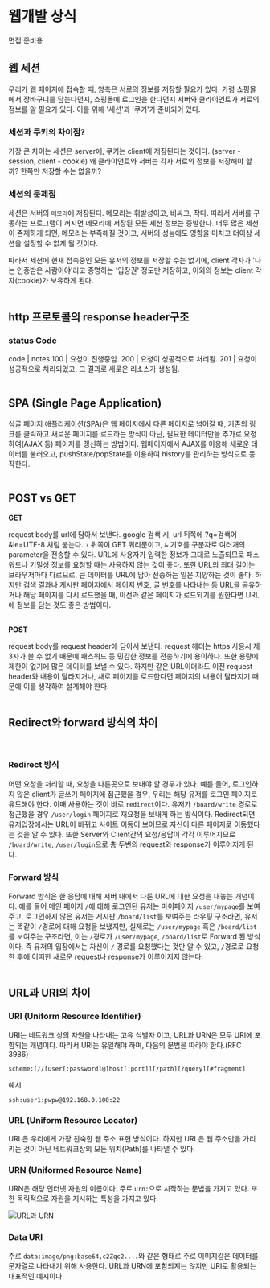 # 웹개발 상식

면접 준비용  

## 웹 세션

 우리가 웹 페이지에 접속할 때, 양측은 서로의 정보를 저장할 필요가 있다. 가령 쇼핑몰에서 장바구니를 담는다던지, 쇼핑몰에 로그인을 한다던지 서버와 클라이언트가 서로의 정보를 알 필요가 있다. 이를 위해 '세션'과 '쿠키'가 준비되어 있다.  

### 세션과 쿠키의 차이점?

 가장 큰 차이는 세션은 server에, 쿠키는 client에 저장된다는 것이다. (server - session, client - cookie) 왜 클라이언트와 서버는 각자 서로의 정보를 저장해야 할까? 한쪽만 저장할 수는 없을까?  

### 세션의 문제점

 세션은 서버의 `메모리`에 저장된다. 메모리는 휘발성이고, 비싸고, 작다. 따라서 서버를 구동하는 프로그램이 꺼지면 메모리에 저장된 모든 세션 정보는 증발한다. 너무 많은 세션이 존재하게 되면, 메모리는 부족해질 것이고, 서버의 성능에도 영향을 미치고 더이상 세션을 설정할 수 없게 될 것이다.

 따라서 세션에 현재 접속중인 모든 유저의 정보를 저장할 수는 없기에, client 각자가 '나는 인증받은 사람이야'라고 증명하는 '입장권' 정도만 저장하고, 이외의 정보는 client 각자(cookie)가 보유하게 된다.
<br><br>

## http 프로토콜의 response header구조

### status Code

code | notes
100 | 요청이 진행중임.
200 | 요청이 성공적으로 처리됨.
201 | 요청이 성공적으로 처리되었고, 그 결과로 새로운 리소스가 생성됨.
<br><br>

## SPA (Single Page Application)

싱글 페이지 애플리케이션(SPA)은 웹 페이지에서 다른 페이지로 넘어갈 때, 기존의 링크를 클릭하고 새로운 페이지를 로드하는 방식이 아닌, 필요한 데이터만을 추가로 요청하여(AJAX 등) 페이지를 갱신하는 방법이다. 웹페이지에서 AJAX를 이용해 새로운 데이터를 불러오고, pushState/popState를 이용하여 history를 관리하는 방식으로 동작한다.
<br><br>

## POST vs GET

__GET__  
 
 request body를 url에 담아서 보낸다. google 검색 시, url 뒤쪽에 ?q=검색어&ie=UTF-8 처럼 붙는다. `?` 뒤쪽이 GET 쿼리문이고, `&` 기호를 구분자로 여러개의 parameter을 전송할 수 있다. URL에 사용자가 입력한 정보가 그대로 노출되므로 패스워드나 기밀성 정보를 요청할 때는 사용하지 않는 것이 좋다. 또한 URL의 최대 길이는 브라우저마다 다르므로, 큰 데이터를 URL에 담아 전송하는 일은 지양하는 것이 좋다. 하지만 검색 결과나 게시판 페이지에서 페이지 번호, 글 번호를 나타내는 등 URL을 공유하거나 해당 페이지를 다시 로드했을 때, 이전과 같은 페이지가 로드되기를 원한다면 URL에 정보를 담는 것도 좋은 방법이다.
<br>
<br>

__POST__  

 request body를 request header에 담아서 보낸다. request 헤더는 https 사용시 제 3자가 볼 수 없기 때문에 패스워드 등 민감한 정보를 전송하기에 용이하다. 또한 용량에 제한이 없기에 많은 데이터를 보낼 수 있다. 하지만 같은 URL이더라도 이전 request header와 내용이 달라지거나, 새로 페이지를 로드한다면 페이지의 내용이 달라지기 때문에 이를 생각하여 설계해야 한다.
<br><br>

## Redirect와 forward 방식의 차이
<br>

### Redirect 방식
어떤 요청을 처리할 때, 요청을 다른곳으로 보내야 할 경우가 있다. 예를 들어, 로그인하지 않은 client가 글쓰기 페이지에 접근했을 경우, 우리는 해당 유저를 로그인 페이지로 유도해야 한다. 이때 사용하는 것이 바로 `redirect`이다. 유저가 `/board/write` 경로로 접근했을 경우 `/user/login` 페이지로 재요청을 보내게 하는 방식이다. Redirect되면 유저입장에서는 URL이 바뀌고 사이트 이동이 보이므로 자신이 다른 페이지로 이동했다는 것을 알 수 있다. 또한 Server와 Client간의 요청/응답이 각각 이루어지므로 `/board/write`, `/user/login`으로 총 두번의 request와 response가 이루어지게 된다.

### Forward 방식
Forward 방식은 한 응답에 대해 서버 내에서 다른 URL에 대한 요청을 내놓는 개념이다. 예를 들어 메인 페이지 `/`에 대해 로그인된 유저는 마이페이지 `/user/mypage`를 보여주고, 로그인하지 않은 유저는 게시판 `/board/list`를 보여주는 라우팅 구조라면, 유저는 똑같이 `/`경로에 대해 요청을 보냈지만, 실제로는 `/user/mypage` 혹은 `/board/list`를 보여주는 구조라면, 이는 `/`경로가 `/user/mypage`, `/board/list`로 Forward 된 방식이다. 즉 유저의 입장에서는 자신이 `/` 경로를 요청했다는 것만 알 수 있고, `/`경로로 요청한 후에 어떠한 새로운 request나 response가 이루어지지 않는다.
<br><br>

## URL과 URI의 차이

### URI (Uniform Resource Identifier)

URI는 네트워크 상의 자원을 나타내는 고유 식별자 이고, URL과 URN은 모두 URI에 포함되는 개념이다. 따라서 URI는 유일해야 하며, 다음의 문법을 따라야 한다.(RFC 3986)

```plain
scheme:[//[user[:password]@]host[:port]][/path][?query][#fragment]
```

예시

```plain
ssh:user1:pwpw@192.168.0.100:22
```

### URL (Uniform Resource Locator)

URL은 우리에게 가장 친숙한 웹 주소 표현 방식이다. 하지만 URL은 웹 주소만을 가리키는 것이 아닌 네트워크상의 모든 위치(Path)를 나타낼 수 있다.

### URN (Uniformed Resource Name)

URN은 해당 인터넷 자원의 이름이다. 주로 `urn:`으로 시작하는 문법을 가지고 있다. 또한 독릭적으로 자원을 지시하는 특성을 가지고 있다.

![URL과 URN](https://img1.daumcdn.net/thumb/R1280x0/?scode=mtistory2&fname=https%3A%2F%2Fblog.kakaocdn.net%2Fdn%2FAkL2o%2FbtqJptEQJmu%2FomyDDiWIRr99BFKeVIpTt0%2Fimg.png)

### Data URI

주로 `data:image/png:base64,c2Zqc2....`와 같은 형태로 주로 이미지같은 데이터를 문자열로 나타내기 위해 사용한다. URL과 URN에 포함되지는 않지만 URI로 활용되는 대표적인 예시이다.